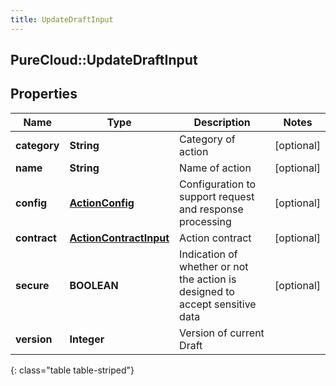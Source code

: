 ```yaml
---
title: UpdateDraftInput
---
```

## PureCloud::UpdateDraftInput

## Properties

|Name | Type | Description | Notes|
|------------ | ------------- | ------------- | -------------|
| **category** | **String** | Category of action | [optional] |
| **name** | **String** | Name of action | [optional] |
| **config** | [**ActionConfig**](ActionConfig.html) | Configuration to support request and response processing | [optional] |
| **contract** | [**ActionContractInput**](ActionContractInput.html) | Action contract | [optional] |
| **secure** | **BOOLEAN** | Indication of whether or not the action is designed to accept sensitive data | [optional] |
| **version** | **Integer** | Version of current Draft | |
{: class="table table-striped"}


